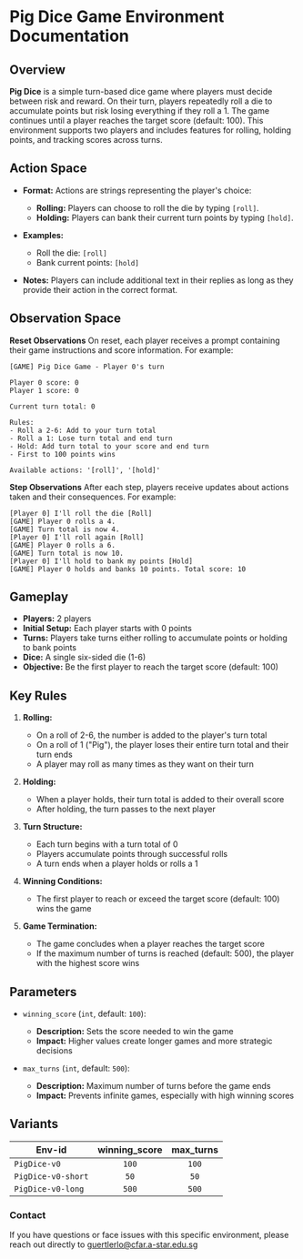 # Pig Dice Game Environment Documentation

## Overview
**Pig Dice** is a simple turn-based dice game where players must decide between risk and reward. On their turn, players repeatedly roll a die to accumulate points but risk losing everything if they roll a 1. The game continues until a player reaches the target score (default: 100). This environment supports two players and includes features for rolling, holding points, and tracking scores across turns.

## Action Space

- **Format:** Actions are strings representing the player's choice:
  - **Rolling:** Players can choose to roll the die by typing `[roll]`.
  - **Holding:** Players can bank their current turn points by typing `[hold]`.

- **Examples:**
  - Roll the die: `[roll]`
  - Bank current points: `[hold]`

- **Notes:** Players can include additional text in their replies as long as they provide their action in the correct format.

## Observation Space

**Reset Observations**
On reset, each player receives a prompt containing their game instructions and score information. For example:

```plaintext
[GAME] Pig Dice Game - Player 0's turn

Player 0 score: 0
Player 1 score: 0

Current turn total: 0

Rules:
- Roll a 2-6: Add to your turn total
- Roll a 1: Lose turn total and end turn
- Hold: Add turn total to your score and end turn
- First to 100 points wins

Available actions: '[roll]', '[hold]'
```

**Step Observations**
After each step, players receive updates about actions taken and their consequences. For example:

```plaintext
[Player 0] I'll roll the die [Roll]
[GAME] Player 0 rolls a 4.
[GAME] Turn total is now 4.
[Player 0] I'll roll again [Roll]
[GAME] Player 0 rolls a 6.
[GAME] Turn total is now 10.
[Player 0] I'll hold to bank my points [Hold]
[GAME] Player 0 holds and banks 10 points. Total score: 10
```

## Gameplay

- **Players:** 2 players
- **Initial Setup:** Each player starts with 0 points
- **Turns:** Players take turns either rolling to accumulate points or holding to bank points
- **Dice:** A single six-sided die (1-6)
- **Objective:** Be the first player to reach the target score (default: 100)

## Key Rules

1. **Rolling:**
   - On a roll of 2-6, the number is added to the player's turn total
   - On a roll of 1 ("Pig"), the player loses their entire turn total and their turn ends
   - A player may roll as many times as they want on their turn

2. **Holding:**
   - When a player holds, their turn total is added to their overall score
   - After holding, the turn passes to the next player

3. **Turn Structure:**
   - Each turn begins with a turn total of 0
   - Players accumulate points through successful rolls
   - A turn ends when a player holds or rolls a 1

4. **Winning Conditions:**
   - The first player to reach or exceed the target score (default: 100) wins the game

5. **Game Termination:**
   - The game concludes when a player reaches the target score
   - If the maximum number of turns is reached (default: 500), the player with the highest score wins

## Parameters

- `winning_score` (`int`, default: `100`):
  - **Description:** Sets the score needed to win the game
  - **Impact:** Higher values create longer games and more strategic decisions

- `max_turns` (`int`, default: `500`):
  - **Description:** Maximum number of turns before the game ends
  - **Impact:** Prevents infinite games, especially with high winning scores

## Variants

| Env-id               | winning_score | max_turns |
|----------------------|:-------------:|:---------:|
| `PigDice-v0`         | `100`         | `100`     |
| `PigDice-v0-short`   | `50`          | `50`      |
| `PigDice-v0-long`    | `500`         | `500`     |

### Contact
If you have questions or face issues with this specific environment, please reach out directly to guertlerlo@cfar.a-star.edu.sg